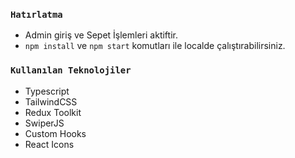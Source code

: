 

### `Hatırlatma`

- Admin giriş ve Sepet İşlemleri aktiftir.
- `npm install` ve `npm start` komutları ile localde çalıştırabilirsiniz.

### `Kullanılan Teknolojiler`

- Typescript
- TailwindCSS
- Redux Toolkit
- SwiperJS
- Custom Hooks
- React Icons






